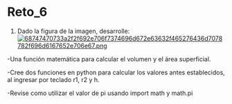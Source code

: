 # Reto_6

1. Dado la figura de la imagen, desarrolle:
[![68747470733a2f2f692e706f7374696d672e63632f465276436d7078782f696d6167652e706e67.png](https://i.postimg.cc/wBTZYV1F/68747470733a2f2f692e706f7374696d672e63632f465276436d7078782f696d6167652e706e67.png)](https://postimg.cc/HrRBQb47)

-Una función matemática para calcular el volumen y el área superficial.

-Cree dos funciones en python para calcular los valores antes establecidos, al ingresar por teclado r1, r2 y h.

-Revise como utilizar el valor de pi usando import math y math.pi
